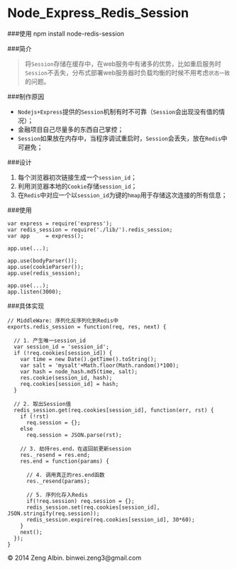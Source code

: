 Node_Express_Redis_Session
==========================

###使用
	npm install node-redis-session

###简介

> 将`Session`存储在缓存中，在web服务中有诸多的优势，比如重启服务时`Session`不丢失，分布式部署web服务器时负载均衡的时候不用考虑`状态一致`的问题。

###制作原因

* `Nodejs+Express`提供的`Session`机制有时不可靠（`Session`会出现没有值的情况）；
* 金融项目自己尽量多的东西自己掌控；
* `Session`如果放在内存中，当程序调试重启时，`Session`会丢失，放在`Redis`中可避免；

###设计

1. 每个浏览器初次链接生成一个`session_id`；
2. 利用浏览器本地的`Cookie`存储`session_id`；
3. 在`Redis`中对应一个以`session_id`为键的`hmap`用于存储这次连接的所有信息；

###使用

	var express = require('express');
	var redis_session = require('./lib/').redis_session;
	var app     = express();
	
	app.use(...);
	
	app.use(bodyParser());
	app.use(cookieParser());
	app.use(redis_session);
	
	app.use(...);
	app.listen(3000);

###具体实现

	// MiddleWare: 序列化反序列化到Redis中
	exports.redis_session = function(req, res, next) {
	
	  // 1. 产生唯一session_id
	  var session_id = 'session_id';
	  if (!req.cookies[session_id]) {
	    var time = new Date().getTime().toString();
	    var salt = 'mysalt'+Math.floor(Math.random()*100);
	    var hash = node_hash.md5(time, salt);
	    res.cookie(session_id, hash);
	    req.cookies[session_id] = hash;
	  }
	
	  // 2. 取出Session值
	  redis_session.get(req.cookies[session_id], function(err, rst) {
	    if (!rst) 
	      req.session = {};
	    else
	      req.session = JSON.parse(rst);
	
	    // 3. 劫持res.end，在返回前更新session
	    res._resend = res.end;
	    res.end = function(params) {
	    
	      // 4. 调用真正的res.end函数
	      res._resend(params);
	        
	      // 5. 序列化存入Redis
	      if(!req.session) req.session = {};
	      redis_session.set(req.cookies[session_id], JSON.stringify(req.session));
	      redis_session.expire(req.cookies[session_id], 30*60);
	    }
	    next();
	  });
	}

<div class="footer">
     &copy; 2014 Zeng Albin. binwei.zeng3@gmail.com
</div>
